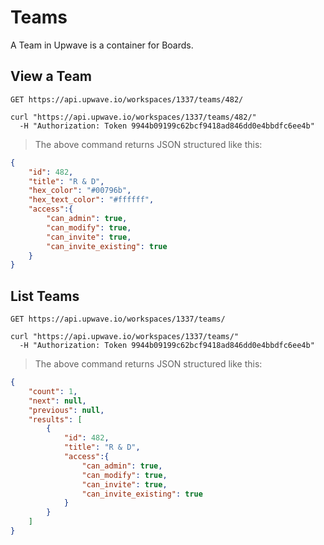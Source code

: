 # Teams

A Team in Upwave is a container for Boards.


## View a Team

`GET https://api.upwave.io/workspaces/1337/teams/482/`

```shell
curl "https://api.upwave.io/workspaces/1337/teams/482/"
  -H "Authorization: Token 9944b09199c62bcf9418ad846dd0e4bbdfc6ee4b"
```

> The above command returns JSON structured like this:

```json
{
    "id": 482,
    "title": "R & D",
    "hex_color": "#00796b",
    "hex_text_color": "#ffffff",
    "access":{
        "can_admin": true,
        "can_modify": true,
        "can_invite": true,
        "can_invite_existing": true
    }
}
```


## List Teams

`GET https://api.upwave.io/workspaces/1337/teams/`

```shell
curl "https://api.upwave.io/workspaces/1337/teams/"
  -H "Authorization: Token 9944b09199c62bcf9418ad846dd0e4bbdfc6ee4b"
```

> The above command returns JSON structured like this:

```json
{
    "count": 1,
    "next": null,
    "previous": null,
    "results": [
        {
            "id": 482,
            "title": "R & D",
            "access":{
                "can_admin": true,
                "can_modify": true,
                "can_invite": true,
                "can_invite_existing": true
            }
        }
    ]
}
```
